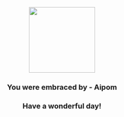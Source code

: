 <p align="center">
    <img src="https://raw.githubusercontent.com/PokeAPI/sprites/master/sprites/pokemon/190.png" width="150" height="150">
</p>
<h3 align="center">You were embraced by - <b>Aipom</b></h3>
<h3 align="center">Have a wonderful day!</h3>

